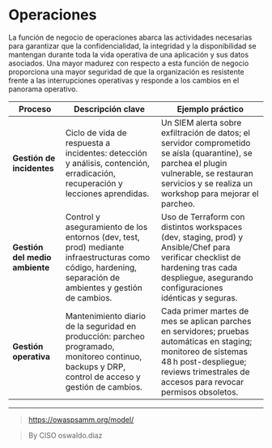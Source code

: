 # Operaciones

La función de negocio de operaciones abarca las actividades necesarias para garantizar que la confidencialidad, la integridad y la disponibilidad se mantengan durante toda la vida operativa de una aplicación y sus datos asociados. Una mayor madurez con respecto a esta función de negocio proporciona una mayor seguridad de que la organización es resistente frente a las interrupciones operativas y responde a los cambios en el panorama operativo.

| Proceso                        | Descripción clave                                                                                                                                         | Ejemplo práctico                                                                                                                                                                                         |
| ------------------------------ | --------------------------------------------------------------------------------------------------------------------------------------------------------- | -------------------------------------------------------------------------------------------------------------------------------------------------------------------------------------------------------- |
| **Gestión de incidentes**      | Ciclo de vida de respuesta a incidentes: detección y análisis, contención, erradicación, recuperación y lecciones aprendidas.                             | Un SIEM alerta sobre exfiltración de datos; el servidor comprometido se aísla (quarantine), se parchea el plugin vulnerable, se restauran servicios y se realiza un workshop para mejorar el parcheo.    |
| **Gestión del medio ambiente** | Control y aseguramiento de los entornos (dev, test, prod) mediante infraestructuras como código, hardening, separación de ambientes y gestión de cambios. | Uso de Terraform con distintos workspaces (dev, staging, prod) y Ansible/Chef para verificar checklist de hardening tras cada despliegue, asegurando configuraciones idénticas y seguras.                |
| **Gestión operativa**          | Mantenimiento diario de la seguridad en producción: parcheo programado, monitoreo continuo, backups y DRP, control de acceso y gestión de cambios.        | Cada primer martes de mes se aplican parches en servidores; pruebas automáticas en staging; monitoreo de sistemas 48 h post-despliegue; reviews trimestrales de accesos para revocar permisos obsoletos. |

_______________________
> https://owaspsamm.org/model/

> By CISO oswaldo.diaz
